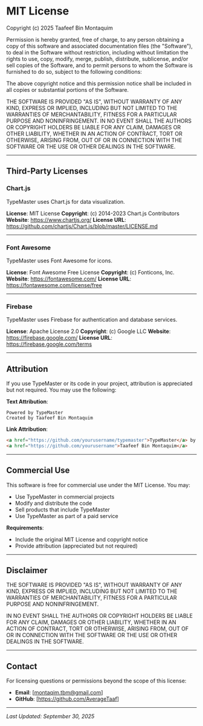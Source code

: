# MIT License

Copyright (c) 2025 Taafeef Bin Montaquim

Permission is hereby granted, free of charge, to any person obtaining a copy
of this software and associated documentation files (the "Software"), to deal
in the Software without restriction, including without limitation the rights
to use, copy, modify, merge, publish, distribute, sublicense, and/or sell
copies of the Software, and to permit persons to whom the Software is
furnished to do so, subject to the following conditions:

The above copyright notice and this permission notice shall be included in all
copies or substantial portions of the Software.

THE SOFTWARE IS PROVIDED "AS IS", WITHOUT WARRANTY OF ANY KIND, EXPRESS OR
IMPLIED, INCLUDING BUT NOT LIMITED TO THE WARRANTIES OF MERCHANTABILITY,
FITNESS FOR A PARTICULAR PURPOSE AND NONINFRINGEMENT. IN NO EVENT SHALL THE
AUTHORS OR COPYRIGHT HOLDERS BE LIABLE FOR ANY CLAIM, DAMAGES OR OTHER
LIABILITY, WHETHER IN AN ACTION OF CONTRACT, TORT OR OTHERWISE, ARISING FROM,
OUT OF OR IN CONNECTION WITH THE SOFTWARE OR THE USE OR OTHER DEALINGS IN THE
SOFTWARE.

---

## Third-Party Licenses

### Chart.js

TypeMaster uses Chart.js for data visualization.

**License**: MIT License
**Copyright**: (c) 2014-2023 Chart.js Contributors
**Website**: https://www.chartjs.org/
**License URL**: https://github.com/chartjs/Chart.js/blob/master/LICENSE.md

---

### Font Awesome

TypeMaster uses Font Awesome for icons.

**License**: Font Awesome Free License
**Copyright**: (c) Fonticons, Inc.
**Website**: https://fontawesome.com/
**License URL**: https://fontawesome.com/license/free

---

### Firebase

TypeMaster uses Firebase for authentication and database services.

**License**: Apache License 2.0
**Copyright**: (c) Google LLC
**Website**: https://firebase.google.com/
**License URL**: https://firebase.google.com/terms

---

## Attribution

If you use TypeMaster or its code in your project, attribution is appreciated but not required. You may use the following:

**Text Attribution**:

```
Powered by TypeMaster
Created by Taafeef Bin Montaquim
```

**Link Attribution**:

```html
<a href="https://github.com/yourusername/typemaster">TypeMaster</a> by
<a href="https://github.com/yourusername">Taafeef Bin Montaquim</a>
```

---

## Commercial Use

This software is free for commercial use under the MIT License. You may:

- Use TypeMaster in commercial projects
- Modify and distribute the code
- Sell products that include TypeMaster
- Use TypeMaster as part of a paid service

**Requirements**:

- Include the original MIT License and copyright notice
- Provide attribution (appreciated but not required)

---

## Disclaimer

THE SOFTWARE IS PROVIDED "AS IS", WITHOUT WARRANTY OF ANY KIND, EXPRESS OR IMPLIED, INCLUDING BUT NOT LIMITED TO THE WARRANTIES OF MERCHANTABILITY, FITNESS FOR A PARTICULAR PURPOSE AND NONINFRINGEMENT.

IN NO EVENT SHALL THE AUTHORS OR COPYRIGHT HOLDERS BE LIABLE FOR ANY CLAIM, DAMAGES OR OTHER LIABILITY, WHETHER IN AN ACTION OF CONTRACT, TORT OR OTHERWISE, ARISING FROM, OUT OF OR IN CONNECTION WITH THE SOFTWARE OR THE USE OR OTHER DEALINGS IN THE SOFTWARE.

---

## Contact

For licensing questions or permissions beyond the scope of this license:

- **Email**: [montaqim.tbm@gmail.com]
- **GitHub**: [https://github.com/AverageTaaf]

---

_Last Updated: September 30, 2025_
